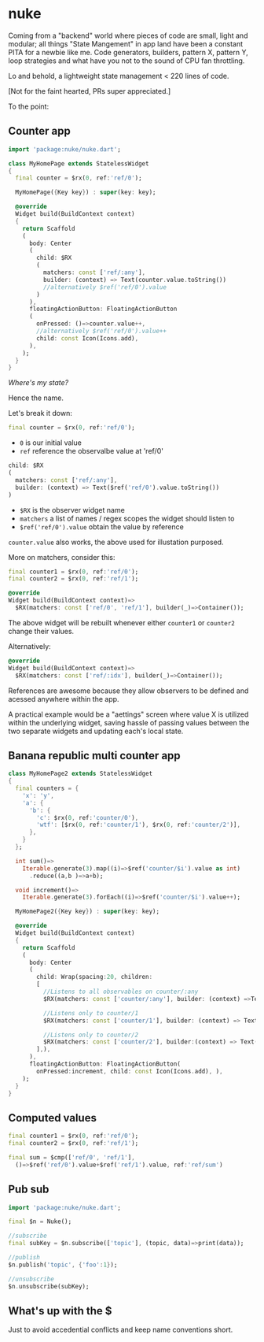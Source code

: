 # nuke

Coming from a "backend" world where pieces of code are small, light and
modular; all things "State Mangement" in app land have been a constant
PITA for a newbie like me. Code generators, builders, pattern X, pattern Y,
loop strategies and what have you not to the sound of CPU fan throttling.

Lo and behold, a lightweight state management < 220 lines of code.

[Not for the faint hearted, PRs super appreciated.]

To the point:

## Counter app

```dart
import 'package:nuke/nuke.dart';

class MyHomePage extends StatelessWidget
{
  final counter = $rx(0, ref:'ref/0');

  MyHomePage({Key key}) : super(key: key);

  @override
  Widget build(BuildContext context)
  {
    return Scaffold
    (
      body: Center
      (
        child: $RX
        (
          matchers: const ['ref/:any'],
          builder: (context) => Text(counter.value.toString())
          //alternatively $ref('ref/0').value
        )
      ),
      floatingActionButton: FloatingActionButton
      (
        onPressed: ()=>counter.value++,
        //alternatively $ref('ref/0').value++
        child: const Icon(Icons.add),
      ),
    );
  }
}
```

*Where's my state?*

Hence the name.

Let's break it down:

```dart
final counter = $rx(0, ref:'ref/0');
```

- `0` is our initial value
- `ref` reference the observalbe value at 'ref/0'


```dart
child: $RX
(
  matchers: const ['ref/:any'],
  builder: (context) => Text($ref('ref/0').value.toString())
)
```

- `$RX` is the observer widget name
- `matchers` a list of names / regex scopes the widget should listen to
- `$ref('ref/0').value` obtain the value by reference

`counter.value` also works, the above used for illustation purposed.


More on matchers, consider this:

```dart
final counter1 = $rx(0, ref:'ref/0');
final counter2 = $rx(0, ref:'ref/1');

@override
Widget build(BuildContext context)=>
  $RX(matchers: const ['ref/0', 'ref/1'], builder(_)=>Container());
```

The above widget will be rebuilt whenever either `counter1` or `counter2`
change their values.

Alternatively:

```dart
@override
Widget build(BuildContext context)=>
  $RX(matchers: const ['ref/:idx'], builder(_)=>Container());
```


References are awesome because they allow observers to be defined and acessed
anywhere within the app.

A practical example would be a "aettings" screen where value X is utilized within
the underlying widget, saving hassle of passing values between the two separate
widgets and updating each's local state.

## Banana republic multi counter app

```dart
class MyHomePage2 extends StatelessWidget
{
  final counters = {
    'x': 'y',
    'a': {
      'b': {
        'c': $rx(0, ref:'counter/0'),
        'wtf': [$rx(0, ref:'counter/1'), $rx(0, ref:'counter/2')],
      },
    }
  };

  int sum()=>
    Iterable.generate(3).map((i)=>$ref('counter/$i').value as int)
      .reduce((a,b )=>a+b);

  void increment()=>
    Iterable.generate(3).forEach((i)=>$ref('counter/$i').value++);

  MyHomePage2({Key key}) : super(key: key);

  @override
  Widget build(BuildContext context)
  {
    return Scaffold
    (
      body: Center
      (
        child: Wrap(spacing:20, children:
        [
          //Listens to all observables on counter/:any
          $RX(matchers: const ['counter/:any'], builder: (context) =>Text('${sum()}')),

          //Listens only to counter/1
          $RX(matchers: const ['counter/1'], builder: (context) => Text('${$ref('counter/1').value}')),

          //Listens only to counter/2
          $RX(matchers: const ['counter/2'], builder:(context) => Text('${$ref('counter/2').value}')),
        ],),
      ),
      floatingActionButton: FloatingActionButton(
        onPressed:increment, child: const Icon(Icons.add), ),
    );
  }
}
```

## Computed values

```dart
final counter1 = $rx(0, ref:'ref/0');
final counter2 = $rx(0, ref:'ref/1');

final sum = $cmp(['ref/0', 'ref/1'],
  ()=>$ref('ref/0').value+$ref('ref/1').value, ref:'ref/sum')
```

## Pub sub

```dart
import 'package:nuke/nuke.dart';

final $n = Nuke();

//subscribe
final subKey = $n.subscribe(['topic'], (topic, data)=>print(data));

//publish
$n.publish('topic', {'foo':1});

//unsubscribe
$n.unsubscribe(subKey);
```

## What's up with the $

Just to avoid accedential conflicts and keep name conventions short.
